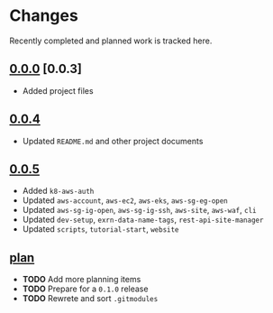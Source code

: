 # Changes
Recently completed and planned work is tracked here.

## [0.0.0](.) [0.0.3]
- Added project files

## [0.0.4](.)
- Updated `README.md` and other project documents

## [0.0.5](.)
- Added `k8-aws-auth`
- Updated `aws-account`, `aws-ec2`, `aws-eks`, `aws-sg-eg-open`
- Updated `aws-sg-ig-open`, `aws-sg-ig-ssh`, `aws-site`, `aws-waf`, `cli`
- Updated `dev-setup`, `exrn-data-name-tags`, `rest-api-site-manager`
- Updated `scripts`, `tutorial-start`, `website`

## [plan](.)
- **TODO** Add more planning items
- **TODO** Prepare for a `0.1.0` release
- **TODO** Rewrete and sort `.gitmodules`
